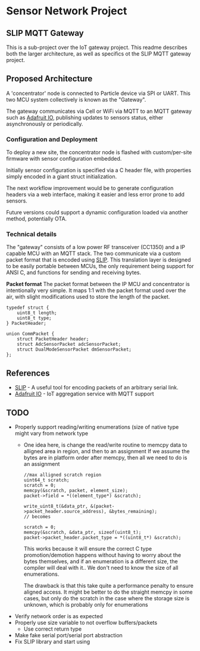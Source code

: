 # Sensor Network Project

## SLIP MQTT Gateway

This is a sub-project over the IoT gateway project. This readme describes
both the larger architecture, as well as specifics ot the SLIP MQTT gateway project.


## Proposed Architecture

A 'concentrator' node is connected to Particle device via SPI or UART.
This two MCU system collectively is known as the "Gateway". 

The gateway communicates via Cell or WiFi via MQTT to an MQTT gateway such as [Adafruit IO], publishing 
updates to sensors status, either asynchronously or periodically.

### Configuration and Deployment
To deploy a new site, the concentrator node is flashed with custom/per-site firmware with sensor configuration embedded.

Initially sensor configuration is specified via a C header file, with properties simply encoded in a giant 
struct initialization.

The next workflow improvement would be to generate configuration headers via a web interface, making it 
easier and less error prone to add sensors.

Future versions could support a dynamic configuration loaded via another method, potentially OTA.

### Technical details
The "gateway" consists of a low power RF transceiver (CC1350) and a IP capable MCU with an MQTT stack.
The two communicate via a custom packet format that is encoded using [SLIP]. This translation layer
is designed to be easily portable between MCUs, the only requirement being support for ANSI C, and functions for 
sending and receiving bytes.


**Packet format**
The packet format between the IP MCU and concentrator is intentionally very simple. It maps 1:1 with the packet
format used over the air, with slight modifications used to store the length of the packet.

```C/C++
typedef struct {
    uint8_t length;
    uint8_t type;
} PacketHeader;

union CommPacket {
    struct PacketHeader header;
    struct AdcSensorPacket adcSensorPacket;
    struct DualModeSensorPacket dmSensorPacket;
};
```

## References
 * [SLIP] - A useful tool for encoding packets of an arbitrary serial link.
 * [Adafruit IO] - IoT aggregation service with MQTT support
 
[SLIP]: https://github.com/lobaro/util-slip
[Adafruit IO]: https://io.adafruit.com


## TODO
* Properly support reading/writing enumerations (size of native type might vary from network type
    - One idea here, is change the read/write routine to memcpy data to alligned area in region, and then to an assignment
      If we assume the bytes are in platform order after memcpy, then all we need to do is an assignment
      ```
      //max alligned scratch region
      uint64_t scratch;
      scratch = 0;
      memcpy(&scratch, packet, element_size);
      packet->field = *((element_type*) &scratch);

      write_uint8_t(&data_ptr, &(packet->packet_header.source_address), &bytes_remaining);
      // becomes

      scratch = 0;
      memcpy(&scratch, &data_ptr, sizeof(uint8_t);
      packet->packet_header.packet_type = *((uint8_t*) &scratch);
      ```
      This works because it will ensure the correct C type promotion/demotion happens without having to worry about
      the bytes themselves, and if an enumeration is a different size, the compiler will deal with it.. We don't need
      to know the size of all enumerations.

      The drawback is that this take quite a performance penalty to ensure aligned access. It might be better to
      do the straight memcpy in some cases, but only do the scratch in the case where the storage size is unknown, which is probably only for
      enumerations
* Verify network order is as expected
* Properly use size variable to not overflow buffers/packets
    - Use correct return type
* Make fake serial port/serial port abstraction
* Fix SLIP library and start using
